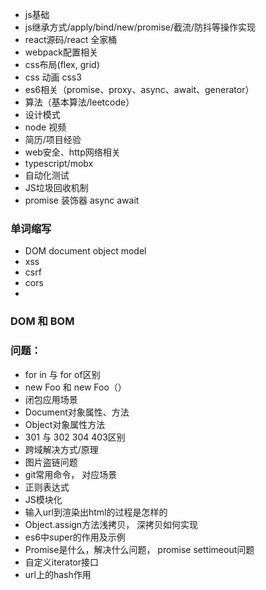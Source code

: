  * js基础
 * js继承方式/apply/bind/new/promise/截流/防抖等操作实现
 * react源码/react 全家桶
 * webpack配置相关
 * css布局(flex, grid)
 * css 动画 css3
 * es6相关（promise、proxy、async、await、generator）
 * 算法（基本算法/leetcode）
 * 设计模式
 * node 视频
 * 简历/项目经验
 * web安全、http网络相关
 * typescript/mobx
 * 自动化测试
 * JS垃圾回收机制
 * promise 装饰器 async await


 ### 单词缩写
  * DOM  document object model
  * xss
  * csrf
  * cors
  * 

### DOM 和 BOM

### 问题：
  * for in 与 for of区别
  * new Foo 和 new Foo（）
  * 闭包应用场景
  * Document对象属性、方法
  * Object对象属性方法
  * 301 与 302 304 403区别
  * 跨域解决方式/原理
  * 图片盗链问题
  * git常用命令， 对应场景
  * 正则表达式
  * JS模块化
  * 输入url到渲染出html的过程是怎样的
  * Object.assign方法浅拷贝， 深拷贝如何实现
  * es6中super的作用及示例
  * Promise是什么，解决什么问题， promise settimeout问题
  * 自定义iterator接口
  * url上的hash作用